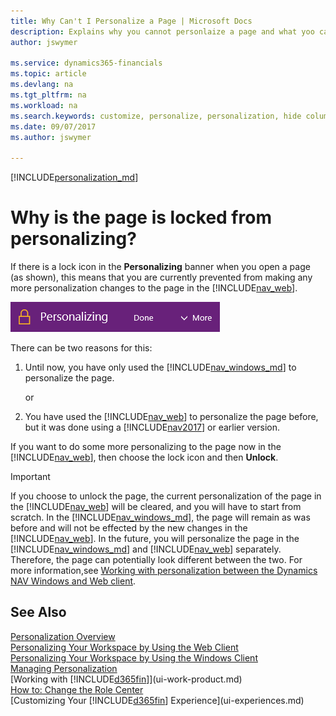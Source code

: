 ```yaml
---
title: Why Can't I Personalize a Page | Microsoft Docs
description: Explains why you cannot personlaize a page and what yoo can do to unlock it so you can personalize it.
author: jswymer

ms.service: dynamics365-financials
ms.topic: article
ms.devlang: na
ms.tgt_pltfrm: na
ms.workload: na
ms.search.keywords: customize, personalize, personalization, hide columns, remove fields, move fields
ms.date: 09/07/2017
ms.author: jswymer

---
```

[!INCLUDE[personalization_md](includes/personalization_md.md)]
# Why is the page is locked from personalizing?
If there is a lock icon in the **Personalizing** banner when you open a page (as shown), this means that you are currently prevented from making any more personalization changes to the page in the [!INCLUDE[nav_web](includes/nav_web_md.md)].

![Personalize Lock](media/personalization-locked.png "Personalize lock")

There can be two reasons for this:
1.  Until now, you have only used the [!INCLUDE[nav_windows_md](includes/nav_windows_md.md)] to personalize the page.

    or
     
2. You have used the [!INCLUDE[nav_web](includes/nav_web_md.md)] to personalize the page before, but it was done using a [!INCLUDE[nav2017](includes/nav2017.md)] or earlier version.   

If you want to do some more personalizing to the page now in the [!INCLUDE[nav_web](includes/nav_web_md.md)], then choose the lock icon and then **Unlock**.

>[!IMPORTANT]
> If you choose to unlock the page, the current personalization of the page in the [!INCLUDE[nav_web](includes/nav_web_md.md)] will be cleared, and you will have to start from scratch. In the [!INCLUDE[nav_windows_md](includes/nav_windows_md.md)], the page will remain as was before and will not be effected by the new changes in the [!INCLUDE[nav_web](includes/nav_web_md.md)]. In the future, you will personalize the page in the [!INCLUDE[nav_windows_md](includes/nav_windows_md.md)] and [!INCLUDE[nav_web](includes/nav_web_md.md)] separately. Therefore, the page can potentially look different between the two. For more information,see [Working with personalization between the Dynamics NAV Windows and Web client](ui-personalization-overview.md#PersonalizationWinWeb).

## See Also
[Personalization Overview](ui-personalization-overview.md)  
[Personalizing Your Workspace by Using the Web Client](ui-personalization-user.md)  
[Personalizing Your Workspace by Using the Windows Client](ui-personalization-windows-client.md)  
[Managing Personalization](ui-personalization-manage.md)  
[Working with [!INCLUDE[d365fin](includes/d365fin_md.md)]](ui-work-product.md)  
[How to: Change the Role Center](change-role.md)  
[Customizing Your [!INCLUDE[d365fin](includes/d365fin_md.md)] Experience](ui-experiences.md)  
